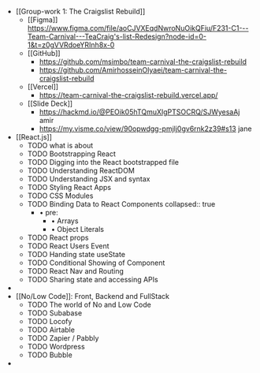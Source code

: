 - [[Group-work 1: The Craigslist Rebuild]]
	- [[Figma]] https://www.figma.com/file/aoCJVXEqdNwroNuOikQFiu/F231-C1---Team-Carnival---TeaCraig's-list-Redesign?node-id=0-1&t=z0gVVRdoeYRInh8x-0
	- [[GitHub]]
		- https://github.com/msimbo/team-carnival-the-craigslist-rebuild
		- https://github.com/AmirhosseinOlyaei/team-carnival-the-craigslist-rebuild
	- [[Vercel]]
		- https://team-carnival-the-craigslist-rebuild.vercel.app/
	- [[Slide Deck]]
		- https://hackmd.io/@PEOik05hTQmuXIgPTSOCRQ/SJWyesaAj amir
		- https://my.visme.co/view/90opwdgg-pmjlj0gv6rnk2z39#s13 jane
- [[React.js]]
	- TODO what is about
	- TODO Bootstrapping React
	- TODO Digging into the React bootstrapped file
	- TODO Understanding ReactDOM
	- TODO Understanding JSX and syntax
	- TODO Styling React Apps
	- TODO CSS Modules
	- TODO Binding Data to React Components
	  collapsed:: true
		- • pre:
			- • Arrays
			- • Object Literals
	- TODO React props
	- TODO React Users Event
	- TODO Handing state useState
	- TODO Conditional Showing of Component
	- TODO React Nav and Routing
	- TODO Sharing state and accessing APIs
-
- [[No/Low Code]]: Front, Backend and FullStack
	- TODO The world of No and Low Code
	- TODO Subabase
	- TODO Locofy
	- TODO Airtable
	- TODO Zapier / Pabbly
	- TODO Wordpress
	- TODO Bubble
-